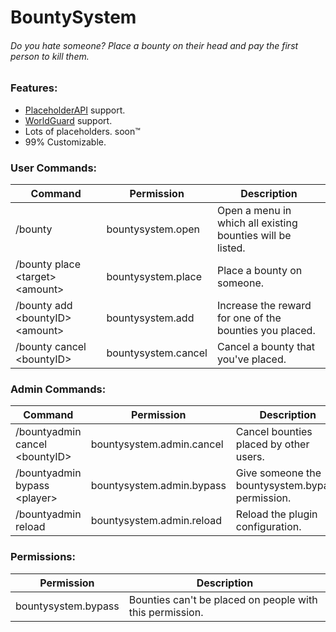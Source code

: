 # BountySystem
###### Do you hate someone? Place a bounty on their head and pay the first person to kill them.

### Features:
* [PlaceholderAPI](https://www.spigotmc.org/resources/6245/) support.
* [WorldGuard](https://dev.bukkit.org/projects/worldguard/) support.
* Lots of placeholders. soon™️
* 99% Customizable.

### User Commands:
Command | Permission | Description
--------|------------|------------
/bounty | bountysystem.open | Open a menu in which all existing bounties will be listed.
/bounty place \<target> \<amount> | bountysystem.place | Place a bounty on someone.
/bounty add \<bountyID> \<amount> | bountysystem.add | Increase the reward for one of the bounties you placed.
/bounty cancel \<bountyID> | bountysystem.cancel | Cancel a bounty that you've placed.

### Admin Commands:
Command | Permission | Description
--------|------------|------------
/bountyadmin cancel \<bountyID> | bountysystem.admin.cancel | Cancel bounties placed by other users.
/bountyadmin bypass \<player> | bountysystem.admin.bypass | Give someone the bountysystem.bypass permission.
/bountyadmin reload | bountysystem.admin.reload | Reload the plugin configuration.

### Permissions:
Permission | Description
-----------|------------
bountysystem.bypass | Bounties can't be placed on people with this permission.
